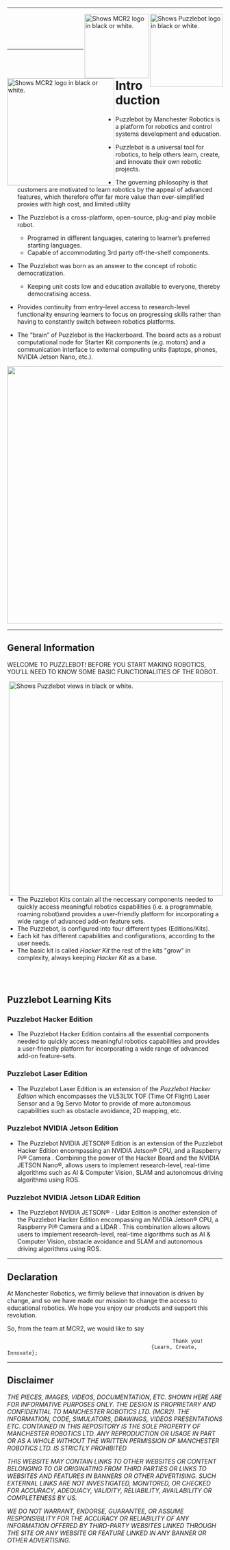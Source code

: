 
---

<picture>
  <source media="(prefers-color-scheme: dark)" srcset="https://github.com/ManchesterRoboticsLtd/Puzzlebot/blob/main/Misc/Logos/NVIDIA_logo_BL.jpg">
  <source media="(prefers-color-scheme: light)" srcset="https://github.com/ManchesterRoboticsLtd/Puzzlebot/blob/main/Misc/Logos/NVIDIA_logo_WL.jpg">
  <img alt="Shows Puzzlebot logo in black or white." width="170" align="right">
</picture>

<picture>
  <source media="(prefers-color-scheme: dark)" srcset="https://github.com/ManchesterRoboticsLtd/Puzzlebot/blob/main/Misc/Logos/MCR2_Logo_White.png">
  <source media="(prefers-color-scheme: light)" srcset="https://github.com/ManchesterRoboticsLtd/Puzzlebot/blob/main/Misc/Logos/MCR2_Logo_Black.png">
  <img alt="Shows MCR2 logo in black or white." width="150" align="right">
</picture>


<picture>
  <source media="(prefers-color-scheme: dark)" srcset="https://github.com/ManchesterRoboticsLtd/Puzzlebot/blob/main/Misc/Logos/Puzzle_Bot_Logo_W.png">
  <source media="(prefers-color-scheme: light)" srcset="https://github.com/ManchesterRoboticsLtd/Puzzlebot/blob/main/Misc/Logos/Puzzle_Bot_Logo_B.png">
  <img alt="Shows MCR2 logo in black or white." width="250" align="left">
</picture>

<br/><br/>
<br/><br/>

---

# Introduction

* Puzzlebot by Manchester Robotics is a platform for robotics and control systems development and education.

* Puzzlebot is a universal tool for robotics, to help others learn, create, and innovate their own robotic projects. 

* The governing philosophy is that customers are motivated to learn robotics by the appeal of advanced features, which therefore offer far more value than over-simplified proxies with high cost, and limited utility

* The Puzzlebot is a cross-platform, open-source, plug-and play mobile robot. 
  - Programed in different languages, catering to learner’s preferred starting languages.
  - Capable of accommodating 3rd party off-the-shelf components.
  
* The Puzzlebot was born as an answer to the concept of robotic democratization.
  - Keeping unit costs low and education available to everyone, thereby democratising access.
  
* Provides continuity from entry-level access to research-level functionality ensuring learners to focus on progressing skills rather than having to constantly switch between robotics platforms.

* The “brain” of Puzzlebot is the Hackerboard. The board acts as a robust computational node for Starter Kit components (e.g. motors) and a communication interface to external computing units (laptops, phones, NVIDIA Jetson Nano, etc.).

<p align="center" >
  <img src="https://user-images.githubusercontent.com/67285979/232477731-185e4295-ac29-494c-8455-d19fe532b50b.png"  width="600"/>
</p>

---
   
## General Information
WELCOME TO PUZZLEBOT! BEFORE YOU START MAKING ROBOTICS, YOU’LL NEED TO KNOW SOME BASIC FUNCTIONALITIES OF THE ROBOT.

<picture>
  <source srcset="https://github.com/ManchesterRoboticsLtd/Puzzlebot/blob/main/Misc/Figures/puzzlebot_views.jpg">
  <img alt="Shows Puzzlebot views in black or white." width="500" align="right">
</picture>

  * The Puzzlebot Kits contain all the neccessary components needed to quickly access meaningful robotics capabilities (i.e. a programmable, roaming robot)and       provides a user-friendly platform for incorporating a wide range of advanced add-on feature sets.
  * The Puzzlebot, is configured into four different types (Editions/Kits).
  * Each kit has different capabilities and configurations, according to the user needs.
  * The basic kit is called *Hacker Kit* the rest of the kits "grow" in complexity, always keeping *Hacker Kit* as a base.
  
<br/><br/>  
## Puzzlebot Learning Kits
  ### Puzzlebot Hacker Edition
  - The Puzzlebot Hacker Edition contains all the essential components needed to quickly access meaningful robotics capabilities and provides a user-friendly platform for incorporating a wide range of advanced add-on feature-sets.
    
  ### Puzzlebot Laser Edition
  - The Puzzlebot Laser Edition is an extension of the *Puzzlebot Hacker Edition* which encompasses the VL53L1X TOF (Time Of Flight) Laser Sensor and a 9g Servo Motor to provide of more autonomous capabilities such as obstacle avoidance, 2D mapping, etc.
    
  ### Puzzlebot NVIDIA Jetson Edition
  - The Puzzlebot NVIDIA JETSON® Edition is an extension of the Puzzlebot Hacker Edition encompassing an NVIDIA Jetson® CPU, and a Raspberry Pi® Camera . Combining 
the power of the Hacker Board and the NVIDIA JETSON Nano®, allows users to implement research-level, real-time algorithms such as AI & Computer Vision, SLAM and autonomous driving algorithms using ROS.

  ### Puzzlebot NVIDIA Jetson LiDAR Edition
  - The Puzzlebot NVIDIA JETSON® - Lidar Edition is another extension of the Puzzlebot Hacker Edition encompassing an NVIDIA Jetson® CPU, a Raspberry Pi® Camera and a LIDAR . This combination allows allows users to implement research-level, real-time algorithms such as AI & Computer Vision, obstacle avoidance and SLAM and autonomous driving algorithms using ROS.
  
---
## Declaration

At Manchester Robotics, we firmly believe that innovation is driven by change, and so we have made our mission to change the access to educational robotics. We hope you enjoy our products and support this revolution.

So, from the team at MCR2, we would like to say 

                                                          Thank you!
                                                   {Learn, Create, Innovate};
---
  ## Disclaimer
 *THE PIECES, IMAGES, VIDEOS, DOCUMENTATION, ETC. SHOWN HERE ARE FOR INFORMATIVE PURPOSES ONLY. THE DESIGN IS PROPRIETARY AND CONFIDENTIAL TO MANCHESTER ROBOTICS LTD. (MCR2). THE INFORMATION, CODE, SIMULATORS, DRAWINGS, VIDEOS PRESENTATIONS ETC. CONTAINED IN THIS REPOSITORY IS THE SOLE PROPERTY OF MANCHESTER ROBOTICS LTD. ANY REPRODUCTION OR USAGE IN PART OR AS A WHOLE WITHOUT THE WRITTEN PERMISSION OF MANCHESTER ROBOTICS LTD. IS STRICTLY PROHIBITED*

*THIS WEBSITE MAY CONTAIN LINKS TO OTHER WEBSITES OR CONTENT BELONGING TO OR ORIGINATING FROM THIRD PARTIES OR LINKS TO WEBSITES AND FEATURES IN BANNERS OR OTHER ADVERTISING. SUCH EXTERNAL LINKS ARE NOT INVESTIGATED, MONITORED, OR CHECKED FOR ACCURACY, ADEQUACY, VALIDITY, RELIABILITY, AVAILABILITY OR COMPLETENESS BY US.*

*WE DO NOT WARRANT, ENDORSE, GUARANTEE, OR ASSUME RESPONSIBILITY FOR THE ACCURACY OR RELIABILITY OF ANY INFORMATION OFFERED BY THIRD-PARTY WEBSITES LINKED THROUGH THE SITE OR ANY WEBSITE OR FEATURE LINKED IN ANY BANNER OR OTHER ADVERTISING.*
  


